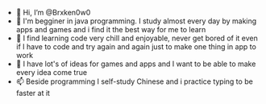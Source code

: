 - 👋 Hi, I’m @Brxken0w0
- 👀 I'm begginer in java programming. I study almost every day by making apps and games and i find it the best way for me to learn
- 🌱 I find learning code very chill and enjoyable, never get bored of it even if I have to code and try again and again just to make one thing in app to work
- 💞️ I have lot's of ideas for games and apps and I want to be able to make every idea come true
- 📫 Beside programming I self-study Chinese and i practice typing to be faster at it

<!---
Brxken0w0/Brxken0w0 is a ✨ special ✨ repository because its `README.md` (this file) appears on your GitHub profile.
You can click the Preview link to take a look at your changes.
--->
